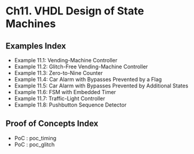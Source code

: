 # Ch11. VHDL Design of State Machines

## Examples Index
* Example 11.1: Vending-Machine Controller
* Example 11.2: Glitch-Free Vending-Machine Controller
* Example 11.3: Zero-to-Nine Counter
* Example 11.4: Car Alarm with Bypasses Prevented by a Flag
* Example 11.5: Car Alarm with Bypasses Prevented by Additional States
* Example 11.6: FSM with Embedded Timer
* Example 11.7: Traffic-Light Controller
* Example 11.8: Pushbutton Sequence Detector


## Proof of Concepts Index
* PoC :  poc_timing
* PoC :  poc_glitch
